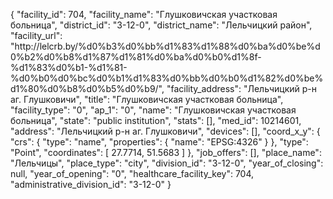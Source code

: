 {
    "facility_id": 704,
    "facility_name": "Глушковичская участковая больница",
    "district_id": "3-12-0",
    "district_name": "Лельчицкий район",
    "facility_url": "http:\/\/lelcrb.by\/%d0%b3%d0%bb%d1%83%d1%88%d0%ba%d0%be%d0%b2%d0%b8%d1%87%d1%81%d0%ba%d0%b0%d1%8f-%d1%83%d0%b1-%d1%81-%d0%b0%d0%bc%d0%b1%d1%83%d0%bb%d0%b0%d1%82%d0%be%d1%80%d0%b8%d0%b5%d0%b9\/",
    "facility_address": "Лельчицкий р-н аг. Глушковичи",
    "title": "Глушковичская участковая больница",
    "facility_type": "0",
    "ap_1": "0",
    "name": "Глушковичская участковая больница",
    "state": "public institution",
    "stats": [],
    "med_id": 10214601,
    "address": "Лельчицкий р-н аг. Глушковичи",
    "devices": [],
    "coord_x_y": {
        "crs": {
            "type": "name",
            "properties": {
                "name": "EPSG:4326"
            }
        },
        "type": "Point",
        "coordinates": [
            27.7714,
            51.5683
        ]
    },
    "job_offers": [],
    "place_name": "Лельчицы",
    "place_type": "city",
    "division_id": "3-12-0",
    "year_of_closing": null,
    "year_of_opening": "0",
    "healthcare_facility_key": 704,
    "administrative_division_id": "3-12-0"
}